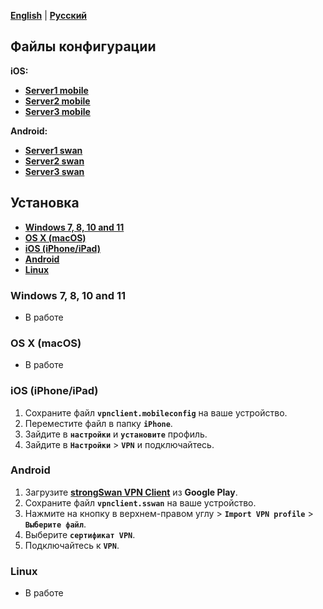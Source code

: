 [**English**](README.md) | [**Русский**](README-ru.md)

## Файлы конфигурации 
**iOS:**
- [**Server1 mobile**](/client-conf/vpnclient1.mobileconfig)
- [**Server2 mobile**](/client-conf/vpnclient2.mobileconfig)
- [**Server3 mobile**](/client-conf/vpnclient3.mobileconfig)

**Android:**
- [**Server1 swan**](/client-conf/vpnclient1.sswan)
- [**Server2 swan**](/client-conf/vpnclient2.sswan)
- [**Server3 swan**](/client-conf/vpnclient3.sswan)

## Установка

* [**Windows 7, 8, 10 and 11**](#windows-7-8-10-and-11)
* [**OS X (macOS)**](#os-x-macos)
* [**iOS (iPhone/iPad)**](#ios-iphoneipad)
* [**Android**](#android)
* [**Linux**](#linux)

### Windows 7, 8, 10 and 11
- В работе 

### OS X (macOS)
- В работе 

### iOS (iPhone/iPad)
1. Сохраните файл **``vpnclient.mobileconfig``** на ваше устройство.
2. Переместите файл в папку **``iPhone``**.
3. Зайдите в **``настройки``** и **``установите``** профиль.
4. Зайдите в **``Настройки``** > **``VPN``** и подключайтесь. 

### Android
1. Загрузите [**strongSwan VPN Client**](https://play.google.com/store/apps/details?id=org.strongswan.android) из **Google Play**.
2. Сохраните файл **``vpnclient.sswan``** на ваше устройство.
3. Нажмите на кнопку в верхнем-правом углу > **``Import VPN profile``** > **``Выберите файл``**.
4. Выберите **``сертификат VPN``**. 
5. Подключайтесь к **``VPN``**.

### Linux
- В работе 
